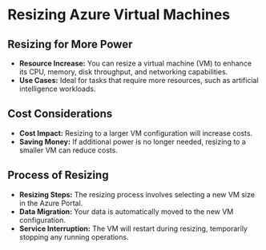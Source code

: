 # Resizing Azure Virtual Machines

## Resizing for More Power

- **Resource Increase:** You can resize a virtual machine (VM) to enhance its CPU, memory, disk throughput, and networking capabilities.
- **Use Cases:** Ideal for tasks that require more resources, such as artificial intelligence workloads.

## Cost Considerations

- **Cost Impact:** Resizing to a larger VM configuration will increase costs.
- **Saving Money:** If additional power is no longer needed, resizing to a smaller VM can reduce costs.

## Process of Resizing

- **Resizing Steps:** The resizing process involves selecting a new VM size in the Azure Portal.
- **Data Migration:** Your data is automatically moved to the new VM configuration.
- **Service Interruption:** The VM will restart during resizing, temporarily stopping any running operations.
